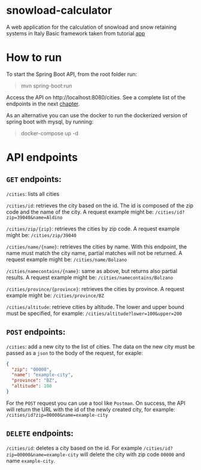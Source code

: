 # snowload-calculator
A web application for the calculation of snowload and snow retaining systems in Italy
Basic framework taken from tutorial [app](https://www.baeldung.com/spring-boot-react-crud)

# How to run
To start the Spring Boot API, from the root folder run:

> mvn spring-boot:run

Access the API on http://localhost:8080/cities.
See a complete list of the endpoints in the next [chapter](#api-endpoints).

As an alternative you can use the docker to run the dockerized version of spring boot with 
mysql, by running: 

> docker-compose up -d



# API endpoints

## `GET` endpoints:

`/cities`: lists all cities

`/cities/id`: retrieves the city based on the id. 
The id is composed of the zip code and the name of the city.
A request example might be: `/cities/id?zip=39040&name=Aldino`

`/cities/zip/{zip}`: retrieves the cities by zip code. 
A request example might be: `/cities/zip/39040`

`/cities/name/{name}`: retrieves the cities by name. 
With this endpoint, the name must match the city name, partial matches will not be returned. 
A request example might be: `/cities/name/Bolzano`

`/cities/namecontains/{name}`: same as above, but returns also partial results.
A request example might be: `/cities/namecontains/Bolzano`

`/cities/province/{province}`: retrieves the cities by province. 
A request example might be: `/cities/province/BZ`

`/cities/altitude`: retrieve cities by altitude.
The lower and upper bound must be specified, for example: `/cities/altitude?lower=100&upper=200`


## `POST` endpoints:

`/cities`: add a new city to the list of cities. The data on the new city must be passed as a `json` to the body of the request,
for exaple: 

```Json
{
  "zip": "00000",
  "name": "example-city",
  "province": "BZ",
  "altitude": 100
}
```
For the `POST` request you can use a tool like `Postman`.
On success, the API will return the URL with the id of the newly created city, for example: `/cities/id?zip=00000&name=example-city`

## `DELETE` endpoints:

`/cities/id`: deletes a city based on the id.
For example `/cities/id?zip=00000&name=example-city` will delete the city with zip code `00000` and name `example-city`.

 

<!--To start the frontend application, from inside the `frontend/` folder

> npm start

Access http://localhost:3000 in the browser.-->